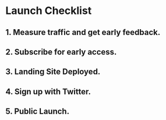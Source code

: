 # Launch Checklist

## 1. Measure traffic and get early feedback.

## 2. Subscribe for early access.

## 3. Landing Site Deployed.

## 4. Sign up with Twitter.

## 5. Public Launch.
